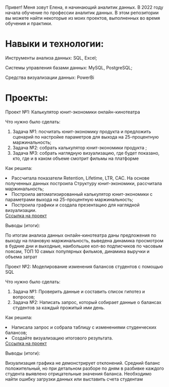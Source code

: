 Привет! Меня зовут Елена, я начинающий аналитик данных. В 2022 году начала обучение по профессии аналитик данных. В этом репозитории вы можете найти некоторые из моих проектов, выполненных во время обучения и практики.
# Навыки и технологии:
<p> Инструменты анализа данных: SQL, Excel; <br>
<p> Системы управления базами данных: MySQL, PostgreSQL; <br>
<p> Средства визуализации данных: PowerBi <br>

# Проекты:
<p> Проект №1: Калькулятор юнит-экономики онлайн-кинотеатра <br> 
<p> Что нужно было сделать: <br>
 <ol>
<li> Задача №1: посчитать юнит-экономику продукта и предложить сценарий по настройке параметров для выхода на 25-процентную маржинальность; </li>
<li> Задача №2: собрать калькулятор юнит-экономики продукта ; </li>	
<li> Задача №3: собрать наглядную визуализацию, где будет показано, кто, где и в каком объеме смотрит фильмы на платформе </li> 
</ol> 
<p> Как решила: 
<li> Рассчитала показатели Retention, Lifetime, LTR, CAC. На основе полученных данных построила Структуру юнит-экономики, рассчитала маржинальность;</li> 
<li> Построила автоматизированный калькулятор юнит-экономики с параметрами выхода на 25-процентную маржинальность; </li>
<li> Построила графики и создала презентацию для наглядной визуализации.</li>
</ol> 
<a href="https://docs.google.com/presentation/d/14OT_qjQDrkLKhPyt86AUbYha0uXhhNYO/edit?usp=sharing&ouid=113426531668764401601&rtpof=true&sd=true, https://docs.google.com/spreadsheets/d/1z-dLVsvNG1AQ9XWD_ehNwwjcYpuxi4JY/edit?usp=sharing&ouid=113426531668764401601&rtpof=true&sd=true">Сссылка на проект</a>

<p> Выводы (итоги):
<p> По итогам анализа данных онлайн-кинотеатра даны предложения по выходу на плановую маржинальность, выведена динамика просмотром в будние дни и выходные, наибольшее кол-во подписчиков по часовым поясам, ТОП 10 самых популярных фильмов, динамика выручки и объема затрат 
 
<p> Проект №2: Моделирование изменения балансов студентов с помощью SQL
<p> Что нужно было сделать: <br>
 <ol>
<li> Задача №1: Проверить данные и составить список гипотез и вопросов; </li>
<li> Задача №2: Написать запрос, который собирает данные о балансах студентов за каждый прожитый ими день. </li>	
</ol> 
<p> Как решила: 
<li> Написала запрос и собрала таблицу с изменениями студенческих балансов;</li> 
<li> Создайте визуализацию итогового результата. </li>
</ol>
<a href="https://docs.google.com/document/d/11oa57_yvixkBRekbKv1p-1MMNdPPknB6/edit?usp=sharing&ouid=113426531668764401601&rtpof=true&sd=true, https://docs.google.com/presentation/d/14OT_qjQDrkLKhPyt86AUbYha0uXhhNYO/edit?usp=sharing&ouid=113426531668764401601&rtpof=true&sd=true, https://drive.google.com/file/d/15miiVvYxWQZBKxV58gIz2TlnA7UOy3ui/view?usp=sharing">Сссылка на проект</a>

<p> Выводы (итоги):
<p> Визуализация графика не демонстрирует отклонений. Средний баланс положительный, но при детальном разборе по дням в разбивке каждого студента выявлено отрицательные значения баланса. Необходимо найти ошибку загрузки данных или выставить счета студентам
